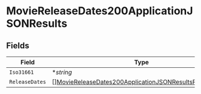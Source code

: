 # MovieReleaseDates200ApplicationJSONResults


## Fields

| Field                                                                                                                                         | Type                                                                                                                                          | Required                                                                                                                                      | Description                                                                                                                                   | Example                                                                                                                                       |
| --------------------------------------------------------------------------------------------------------------------------------------------- | --------------------------------------------------------------------------------------------------------------------------------------------- | --------------------------------------------------------------------------------------------------------------------------------------------- | --------------------------------------------------------------------------------------------------------------------------------------------- | --------------------------------------------------------------------------------------------------------------------------------------------- |
| `Iso31661`                                                                                                                                    | **string*                                                                                                                                     | :heavy_minus_sign:                                                                                                                            | N/A                                                                                                                                           | BG                                                                                                                                            |
| `ReleaseDates`                                                                                                                                | [][MovieReleaseDates200ApplicationJSONResultsReleaseDates](../../models/operations/moviereleasedates200applicationjsonresultsreleasedates.md) | :heavy_minus_sign:                                                                                                                            | N/A                                                                                                                                           |                                                                                                                                               |
